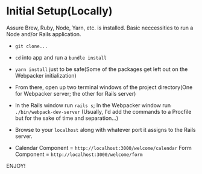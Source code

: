 # Initial Setup(Locally)

Assure Brew, Ruby, Node, Yarn, etc. is installed. Basic neccessities to run a Node and/or Rails application.

* `git clone...`

* `cd` into app and run a `bundle install`

* `yarn install` just to be safe(Some of the packages get left out on the Webpacker initialization)

* From there, open up two terminal windows of the project directory(One for Webpacker server; the other for Rails server)

* In the Rails window run `rails s`; In the Webpacker window run `./bin/webpack-dev-server` (Usually, I'd add the commands to a Procfile but for the sake of time and separation...)

* Browse to your `localhost` along with whatever port it assigns to the Rails server.

* Calendar Component = `http://localhost:3000/welcome/calendar`
  Form Component = `http://localhost:3000/welcome/form`

ENJOY!
